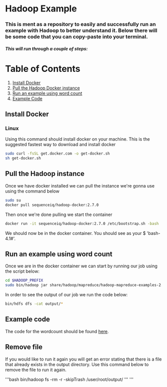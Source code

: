 # Hadoop Example

### This is ment as a repository to easily and successfully run an example with Hadoop to better understand it. Below there will be some code that you can copy-paste into your terminal. 

##### This will run through a couple of steps:
# Table of Contents
1. [Install Docker](#install_docker)
2. [Pull the Hadoop Docker instance](#pull_instance)
3. [Run an example using word count](#run_example)
4. [Example Code](#example_code)

## Install Docker <a name="install_docker"></a>
### Linux 
Using this command should install docker on your machine. This is the suggested fastest way to download and install docker

```bash
sudo curl -fsSL get.docker.com -o get-docker.sh
sh get-docker.sh
```

## Pull the Hadoop instance <a name="pull_instance"></a>
Once we have docker installed we can pull the instance we're gonna use using the command below
```bash
sudo su
docker pull sequenceiq/hadoop-docker:2.7.0
```

Then once we're done pulling we start the container
```bash
docker run -it sequenceiq/hadoop-docker:2.7.0 /etc/bootstrap.sh -bash
```

We should now be in the docker container. You should see as your $ 'bash-4.1#'.

## Run an example using word count <a name="run_example"></a>
Once we are in the docker container we can start by running our job using the script below:

```bash
cd $HADOOP_PREFIX
sudo bin/hadoop jar share/hadoop/mapreduce/hadoop-mapreduce-examples-2.7.0.jar wordcount input output
```

In order to see the output of our job we run the code below:
```bash
bin/hdfs dfs -cat output/*
```

## Example code <a name="example_code"></a>
The code for the wordcount should be found [here](https://hadoop.apache.org/docs/stable/hadoop-mapreduce-client/hadoop-mapreduce-client-core/MapReduceTutorial.html#Example:_WordCount_v1.0).

## Remove file
If you would like to run it again you will get an error stating that there is a file that already exists in the output directory. Use this command below to remove the file to run it again. 

'''bash
bin/hadoop fs -rm -r -skipTrash /user/root/output/
'''
'''
